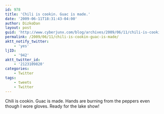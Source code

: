 ```yaml
---
id: 978
title: 'Chili is cookin. Guac is made.'
date: '2009-06-11T18:31:43-04:00'
author: DizkoDan
layout: post
guid: 'http://www.cyberjunx.com/blog/archives/2009/06/11/chili-is-cookin-guac-is-made/'
permalink: /2009/06/11/chili-is-cookin-guac-is-made/
aktt_notify_twitter:
    - 'yes'
ljID:
    - '942'
aktt_twitter_id:
    - '2123109820'
categories:
    - Twitter
tags:
    - tweets
    - Twitter
---
```


Chili is cookin. Guac is made. Hands are burning from the peppers even though I wore gloves. Ready for the lake show!